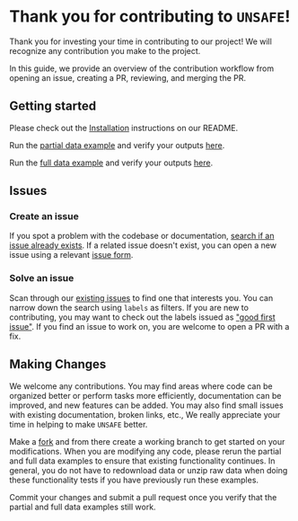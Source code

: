# Thank you for contributing to `UNSAFE`!
Thank you for investing your time in contributing to our project! We will recognize any contribution you make to the project. 

In this guide, we provide an overview of the contribution workflow from opening an issue, creating a PR, reviewing, and merging the PR.

## Getting started
Please check out the [Installation](https://github.com/abpoll/unsafe?tab=readme-ov-file#installation) instructions on our README. 

Run the [partial data example](https://github.com/abpoll/unsafe/tree/main/examples/phil_frd_partial) and verify your outputs [here](https://htmlpreview.github.io/?https://github.com/abpoll/unsafe/blob/main/examples/phil_frd_partial/notebooks/partial_data_example.html). 

Run the [full data example](https://github.com/abpoll/unsafe/tree/main/examples/philadelphia_frd) and verify your outputs [here](https://htmlpreview.github.io/?https://github.com/abpoll/unsafe/blob/main/examples/philadelphia_frd/notebooks/full_data_example.html).

## Issues
### Create an issue
If you spot a problem with the codebase or documentation, [search if an issue already exists](https://docs.github.com/en/github/searching-for-information-on-github/searching-on-github/searching-issues-and-pull-requests#search-by-the-title-body-or-comments). If a related issue doesn't exist, you can open a new issue using a relevant [issue form](https://github.com/abpoll/unsafe/issues/new).

### Solve an issue
Scan through our [existing issues](https://github.com/abpoll/unsafe/issues/new) to find one that interests you. You can narrow down the search using `labels` as filters. If you are new to contributing, you may want to check out the labels issued as ["good first issue"](https://github.com/abpoll/unsafe/issues?q=is%3Aissue%20state%3Aopen%20label%3A%22good%20first%20issue%22). If you find an issue to work on, you are welcome to open a PR with a fix.

## Making Changes
We welcome any contributions. You may find areas where code can be organized better or perform tasks more efficiently, documentation can be improved, and new features can be added. You may also find small issues with existing documentation, broken links, etc., We really appreciate your time in helping to make `UNSAFE` better. 

Make a [fork](https://docs.github.com/en/github/getting-started-with-github/fork-a-repo#fork-an-example-repository) and from there create a working branch to get started on your modifications. When you are modifying any code, please rerun the partial and full data examples to ensure that existing functionality continues. In general, you do not have to redownload data or unzip raw data when doing these functionality tests if you have previously run these examples. 

Commit your changes and submit a pull request once you verify that the partial and full data examples still work. 